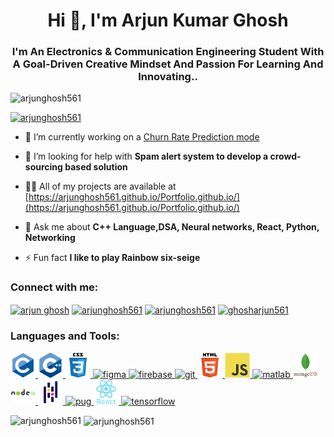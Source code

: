 <h1 align="center">Hi 👋, I'm Arjun Kumar Ghosh</h1>
<h3 align="center">I'm An Electronics & Communication Engineering Student With A Goal-Driven Creative Mindset And Passion For Learning And Innovating..</h3>

<p align="left"> <img src="https://komarev.com/ghpvc/?username=arjunghosh561&label=Profile%20views&color=0e75b6&style=flat" alt="arjunghosh561" /> </p>

<p align="left"> <a href="https://github.com/ryo-ma/github-profile-trophy"><img src="https://github-profile-trophy.vercel.app/?username=arjunghosh561" alt="arjunghosh561" /></a> </p>

 - 🔭 I’m currently working on a [Churn Rate Prediction mode](https://github.com/ArjunGhosh561/Customer-Churn_rate-prediction-using-Deep-Neural-Networks)

- 🤝 I’m looking for help with **Spam alert system to develop a crowd-sourcing based solution**

- 👨‍💻 All of my projects are available at [https://arjunghosh561.github.io/Portfolio.github.io/](https://arjunghosh561.github.io/Portfolio.github.io/)

- 💬 Ask me about **C++ Language,DSA, Neural networks, React, Python, Networking**

<!-- - 📫 How to reach me **ghosharjun561@gmail.com** -->

- ⚡ Fun fact **I like to play Rainbow six-seige**

<h3 align="left">Connect with me:</h3>
<p align="left">
<a href="https://fb.com/arjun ghosh" target="blank"><img align="center" src="https://raw.githubusercontent.com/rahuldkjain/github-profile-readme-generator/master/src/images/icons/Social/facebook.svg" alt="arjun ghosh" height="30" width="40" /></a>
<a href="https://www.codechef.com/users/arjunghosh561" target="blank"><img align="center" src="https://cdn.jsdelivr.net/npm/simple-icons@3.1.0/icons/codechef.svg" alt="arjunghosh561" height="30" width="40" /></a>
<a href="https://www.leetcode.com/arjunghosh561" target="blank"><img align="center" src="https://raw.githubusercontent.com/rahuldkjain/github-profile-readme-generator/master/src/images/icons/Social/leet-code.svg" alt="arjunghosh561" height="30" width="40" /></a>
<a href="https://auth.geeksforgeeks.org/user/ghosharjun561" target="blank"><img align="center" src="https://raw.githubusercontent.com/rahuldkjain/github-profile-readme-generator/master/src/images/icons/Social/geeks-for-geeks.svg" alt="ghosharjun561" height="30" width="40" /></a>
</p>

<h3 align="left">Languages and Tools:</h3>
<p align="left"> <a href="https://www.cprogramming.com/" target="_blank" rel="noreferrer"> <img src="https://raw.githubusercontent.com/devicons/devicon/master/icons/c/c-original.svg" alt="c" width="40" height="40"/> </a> <a href="https://www.w3schools.com/cpp/" target="_blank" rel="noreferrer"> <img src="https://raw.githubusercontent.com/devicons/devicon/master/icons/cplusplus/cplusplus-original.svg" alt="cplusplus" width="40" height="40"/> </a> <a href="https://www.w3schools.com/css/" target="_blank" rel="noreferrer"> <img src="https://raw.githubusercontent.com/devicons/devicon/master/icons/css3/css3-original-wordmark.svg" alt="css3" width="40" height="40"/> </a> <a href="https://www.figma.com/" target="_blank" rel="noreferrer"> <img src="https://www.vectorlogo.zone/logos/figma/figma-icon.svg" alt="figma" width="40" height="40"/> </a> <a href="https://firebase.google.com/" target="_blank" rel="noreferrer"> <img src="https://www.vectorlogo.zone/logos/firebase/firebase-icon.svg" alt="firebase" width="40" height="40"/> </a> <a href="https://git-scm.com/" target="_blank" rel="noreferrer"> <img src="https://www.vectorlogo.zone/logos/git-scm/git-scm-icon.svg" alt="git" width="40" height="40"/> </a> <a href="https://www.w3.org/html/" target="_blank" rel="noreferrer"> <img src="https://raw.githubusercontent.com/devicons/devicon/master/icons/html5/html5-original-wordmark.svg" alt="html5" width="40" height="40"/> </a> <a href="https://developer.mozilla.org/en-US/docs/Web/JavaScript" target="_blank" rel="noreferrer"> <img src="https://raw.githubusercontent.com/devicons/devicon/master/icons/javascript/javascript-original.svg" alt="javascript" width="40" height="40"/> </a> <a href="https://www.mathworks.com/" target="_blank" rel="noreferrer"> <img src="https://upload.wikimedia.org/wikipedia/commons/2/21/Matlab_Logo.png" alt="matlab" width="40" height="40"/> </a> <a href="https://www.mongodb.com/" target="_blank" rel="noreferrer"> <img src="https://raw.githubusercontent.com/devicons/devicon/master/icons/mongodb/mongodb-original-wordmark.svg" alt="mongodb" width="40" height="40"/> </a> <a href="https://nodejs.org" target="_blank" rel="noreferrer"> <img src="https://raw.githubusercontent.com/devicons/devicon/master/icons/nodejs/nodejs-original-wordmark.svg" alt="nodejs" width="40" height="40"/> </a> <a href="https://pandas.pydata.org/" target="_blank" rel="noreferrer"> <img src="https://raw.githubusercontent.com/devicons/devicon/2ae2a900d2f041da66e950e4d48052658d850630/icons/pandas/pandas-original.svg" alt="pandas" width="40" height="40"/> </a> <a href="https://pugjs.org" target="_blank" rel="noreferrer"> <img src="https://cdn.worldvectorlogo.com/logos/pug.svg" alt="pug" width="40" height="40"/> </a> <a href="https://reactjs.org/" target="_blank" rel="noreferrer"> <img src="https://raw.githubusercontent.com/devicons/devicon/master/icons/react/react-original-wordmark.svg" alt="react" width="40" height="40"/> </a> <a href="https://www.tensorflow.org" target="_blank" rel="noreferrer"> <img src="https://www.vectorlogo.zone/logos/tensorflow/tensorflow-icon.svg" alt="tensorflow" width="40" height="40"/> </a> </p>

<p><img align="left" src="https://github-readme-stats.vercel.app/api/top-langs?username=arjunghosh561&show_icons=true&locale=en&layout=compact" alt="arjunghosh561" /></p>

<p>&nbsp;<img align="center" src="https://github-readme-stats.vercel.app/api?username=arjunghosh561&show_icons=true&locale=en" alt="arjunghosh561" /></p>
